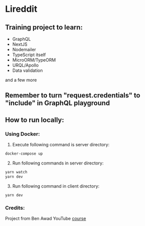 # Lireddit

## Training project to learn:
- GraphQL
- NextJS
- Nodemailer
- TypeScript itself
- MicroORM/TypeORM
- URQL/Apollo
- Data validation

and a few more

## Remember to turn "request.credentials" to "include" in GraphQL playground

## How to run locally:

### Using Docker:
1. Execute following command is server directory:
```bash
docker-compose up
```
2. Run following commands in server directory:
```bash
yarn watch
yarn dev
```
3. Run following command in client directory:
```bash
yarn dev
```

### Credits:
Project from Ben Awad YouTube [course](https://www.youtube.com/watch?v=I6ypD7qv3Z8)
